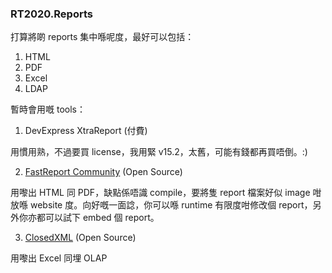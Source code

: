 ﻿### RT2020.Reports

打算將啲 reports 集中喺呢度，最好可以包括：

1. HTML
2. PDF
3. Excel
4. LDAP

暫時會用嘅 tools：

1. DevExpress XtraReport (付費)

用慣用熟，不過要買 license，我用緊 v15.2，太舊，可能有錢都再買唔倒。:)

2. [FastReport Community](https://github.com/FastReports/FastReport) (Open Source)

用嚟出 HTML 同 PDF，缺點係唔識 compile，要將隻 report 檔案好似 image 咁放喺 website 度。向好嘅一面諗，你可以喺 runtime 有限度咁修改個 report，另外你亦都可以試下 embed 個 report。

3. [ClosedXML](https://github.com/ClosedXML/ClosedXML) (Open Source)

用嚟出 Excel 同埋 OLAP



